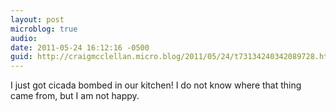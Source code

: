 ```yaml
---
layout: post
microblog: true
audio: 
date: 2011-05-24 16:12:16 -0500
guid: http://craigmcclellan.micro.blog/2011/05/24/t73134240342089728.html
---
```

I just got cicada bombed in our kitchen! I do not know where that thing came from, but I am not happy.
